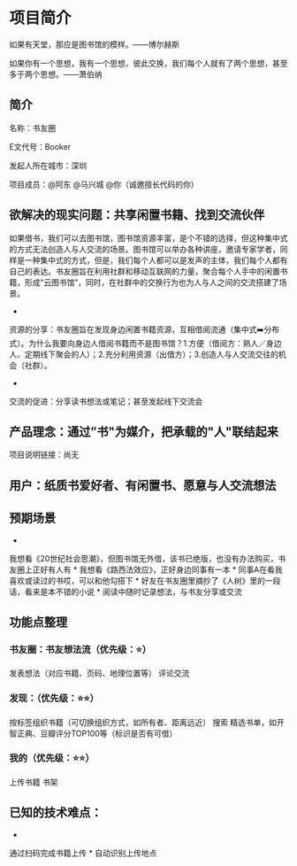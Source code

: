 # 项目简介

如果有天堂，那应是图书馆的模样。——博尔赫斯

如果你有一个思想，我有一个思想，彼此交换，我们每个人就有了两个思想，甚至多于两个思想。——萧伯纳

## 简介
名称：书友圈

E文代号：Booker

发起人所在城市：深圳

项目成员：@阿东 @马兴城 @你（诚邀擅长代码的你）


## 欲解决的现实问题：共享闲置书籍、找到交流伙伴
如果借书，我们可以去图书馆，图书馆资源丰富，是个不错的选择，但这种集中式的方式无法创造人与人交流的场景。图书馆可以举办各种讲座，邀请专家学者，同样是一种集中式的方式，但是，我们每个人都可以是发声的主体，我们每个人都有自己的表达。书友圈旨在利用社群和移动互联网的力量，聚合每个人手中的闲置书籍，形成“云图书馆”，同时，在社群中的交换行为也为人与人之间的交流搭建了场景。

* 
资源的分享：书友圈旨在发现身边闲置书籍资源，互相借阅流通（集中式➡️分布式）。为什么我要向身边人借阅书籍而不是图书馆？1.方便（借阅方：熟人／身边人、定期线下聚会的人）；2.充分利用资源（出借方）；3.创造人与人交流交往的机会（社群）。

* 
交流的促进：分享读书想法或笔记；甚至发起线下交流会

## 产品理念：通过”书"为媒介，把承载的"人"联结起来

项目说明链接：尚无

## 用户：纸质书爱好者、有闲置书、愿意与人交流想法

## 预期场景
* 
我想看《20世纪社会思潮》，但图书馆无外借，该书已绝版，也没有办法购买，书友圈上正好有人有
* 
我想看《路西法效应》，正好身边同事有一本
* 
同事A在看我喜欢或读过的书哎，可以和他勾搭下
* 
好友在书友圈里摘抄了《人树》里的一段话，看来是本不错的小说
* 
阅读中随时记录想法，与书友分享或交流

## 功能点整理

### 书友圈：书友想法流（优先级：⭐️）
发表想法（对应书籍、页码、地理位置等）
评论交流

### 发现：（优先级：⭐️⭐️）
按标签组织书籍（可切换组织方式，如所有者、距离远近）
搜索
精选书单，如开智正典、豆瓣评分TOP100等（标识是否有可借）

### 我的（优先级：⭐️⭐️）
上传书籍
书架

## 已知的技术难点：
* 
通过扫码完成书籍上传
* 
自动识别上传地点